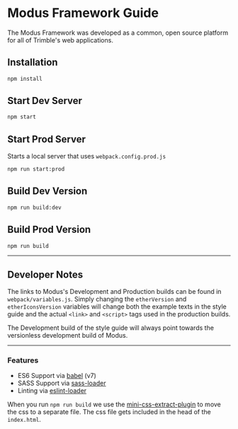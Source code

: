 # Modus Framework Guide

The Modus Framework was developed as a common, open source platform for all of Trimble's web applications.

## Installation

```bash
npm install
```

## Start Dev Server

```bash
npm start
```

## Start Prod Server

Starts a local server that uses `webpack.config.prod.js`

```bash
npm run start:prod
```

## Build Dev Version

```bash
npm run build:dev
```

## Build Prod Version

```bash
npm run build
```

---
## Developer Notes

The links to Modus's Development and Production builds can be found in `webpack/variables.js`. Simply changing the `etherVersion` and `etherIconsVersion` variables will change both the example texts in the style guide and the actual `<link>` and `<script>` tags used in the production builds.

The Development build of the style guide will always point towards the versionless development build of Modus.

---

### Features

* ES6 Support via [babel](https://babeljs.io/) (v7)
* SASS Support via [sass-loader](https://github.com/jtangelder/sass-loader)
* Linting via [eslint-loader](https://github.com/MoOx/eslint-loader)

When you run `npm run build` we use the [mini-css-extract-plugin](https://github.com/webpack-contrib/mini-css-extract-plugin) to move the css to a separate file. The css file gets included in the head of the `index.html`.

